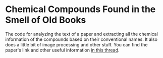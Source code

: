 # Chemical Compounds Found in the Smell of Old Books
The code for analyzing the text of a paper and extracting all the chemical information of the compounds based on their conventional names. It also does a little bit of image processing and other stuff. You can find the paper's link and other useful information [in this thread](https://twitter.com/polfosol/status/1269629242712698882).
